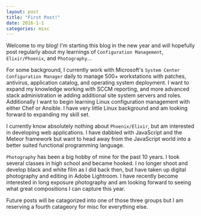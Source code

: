```yaml
---
layout: post
title: "First Post!"
date: 2016-1-1
categories: misc
---
```

Welcome to my blog! I'm starting this blog in the new year and will hopefully post regularly about my learnings of `Configuration Management`, `Elixir/Phoenix`, and `Photography`...

For some background, I currently work with Microsoft's `System Center Configuration Manager` daily to manage 500+ workstations with patches, antivirus, application catalog, and operating system deployment. I want to expand my knowledge working with SCCM reporting, and more advanced stack administration ie adding additional site system servers and roles. Additionally I want to begin learning Linux configuration management with either Chef or Ansible. I have very little Linux background and am looking forward to expanding my skill set.

I currently know absolutely nothing about `Phoenix/Elixir`, but am interested in developing web applications. I have dabbled with JavaScript and the Meteor framework but want to head away from the JavaScript world into a better suited functional programming language.

`Photography` has been a big hobby of mine for the past 10 years. I took several classes in high school and became hooked. I no longer shoot and develop black and white film as I did back then, but have taken up digital photography and editing in Adobe Lightroom. I have recently become interested in long exposure photography and am looking forward to seeing what great compositions I can capture this year.

Future posts will be catagorized into one of those three groups but I am reserving a fourth catageory for misc for everything else.

